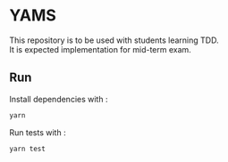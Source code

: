 # YAMS

This repository is to be used with students learning TDD.  
It is expected implementation for mid-term exam.

## Run

Install dependencies with :
```sh
yarn
```

Run tests with :
```sh
yarn test
```